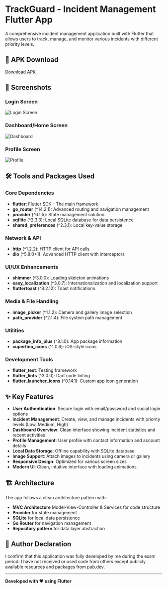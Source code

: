 # TrackGuard - Incident Management Flutter App

A comprehensive incident management application built with Flutter that allows users to track, manage, and monitor various incidents with different priority levels.

## 📱 APK Download

[Download APK](https://drive.google.com/file/d/1w7uejDZm9Uey1si-J8_MSfDSSsUN6pFm/view?usp=drive_link)

## 📸 Screenshots

### Login Screen
![Login Screen](screenshots/login.png)

### Dashboard/Home Screen
![Dashboard](screenshots/dashboard.png)

### Profile Screen
![Profile](screenshots/profile.png)

## 🛠️ Tools and Packages Used

### Core Dependencies
- **flutter**: Flutter SDK - The main framework
- **go_router** (^14.2.1): Advanced routing and navigation management
- **provider** (^6.1.5): State management solution
- **sqflite** (^2.3.3): Local SQLite database for data persistence
- **shared_preferences** (^2.3.1): Local key-value storage

### Network & API
- **http** (^1.2.2): HTTP client for API calls
- **dio** (^5.8.0+1): Advanced HTTP client with interceptors

### UI/UX Enhancements
- **shimmer** (^3.0.0): Loading skeleton animations
- **easy_localization** (^3.0.7): Internationalization and localization support
- **fluttertoast** (^8.2.12): Toast notifications

### Media & File Handling
- **image_picker** (^1.1.2): Camera and gallery image selection
- **path_provider** (^2.1.4): File system path management

### Utilities
- **package_info_plus** (^8.1.0): App package information
- **cupertino_icons** (^1.0.6): iOS-style icons

### Development Tools
- **flutter_test**: Testing framework
- **flutter_lints** (^3.0.0): Dart code linting
- **flutter_launcher_icons** (^0.14.1): Custom app icon generation

## ✨ Key Features

- **User Authentication**: Secure login with email/password and social login options
- **Incident Management**: Create, view, and manage incidents with priority levels (Low, Medium, High)
- **Dashboard Overview**: Clean interface showing incident statistics and recent activities
- **Profile Management**: User profile with contact information and account details
- **Local Data Storage**: Offline capability with SQLite database
- **Image Support**: Attach images to incidents using camera or gallery
- **Responsive Design**: Optimized for various screen sizes
- **Modern UI**: Clean, intuitive interface with loading animations

## 🏗️ Architecture

The app follows a clean architecture pattern with:
- **MVC Architecture** Model-View-Controller & Services for code structure
- **Provider** for state management
- **SQLite** for local data persistence
- **Go Router** for navigation management
- **Repository pattern** for data layer abstraction

## 📝 Author Declaration

I confirm that this application was fully developed by me during the exam period. I have not received or used code from others except publicly available resources and packages from pub.dev.

---

**Developed with ❤️ using Flutter**